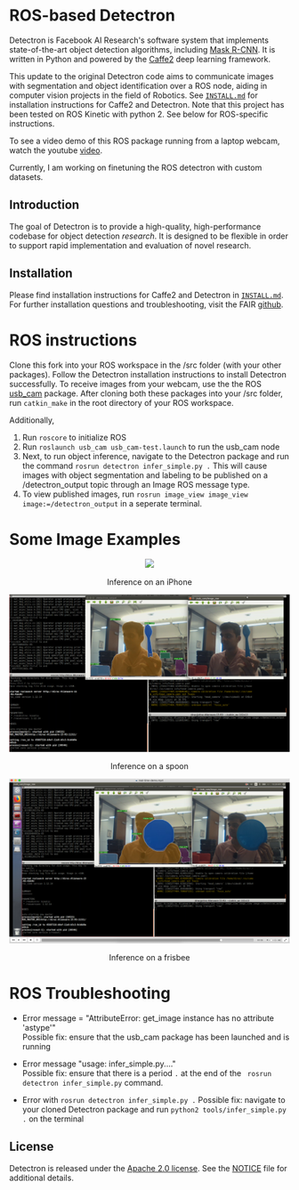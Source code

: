 # ROS-based Detectron

Detectron is Facebook AI Research's software system that implements state-of-the-art object detection algorithms, including [Mask R-CNN](https://arxiv.org/abs/1703.06870). It is written in Python and powered by the [Caffe2](https://github.com/caffe2/caffe2) deep learning framework.

This update to the original Detectron code aims to communicate images with segmentation and object identification over a ROS node, aiding in computer vision projects in the field of Robotics. See [`INSTALL.md`](INSTALL.md) for installation instructions for Caffe2 and Detectron. Note that this project has been tested on ROS Kinetic with python 2. See below for ROS-specific instructions.

To see a video demo of this ROS package running from a laptop webcam, watch the youtube [video](https://youtu.be/iqWTFGoJn9I).

Currently, I am working on finetuning the ROS detectron with custom datasets. 

## Introduction

The goal of Detectron is to provide a high-quality, high-performance
codebase for object detection *research*. It is designed to be flexible in order
to support rapid implementation and evaluation of novel research. 

## Installation

Please find installation instructions for Caffe2 and Detectron in [`INSTALL.md`](INSTALL.md). For further installation questions and troubleshooting, visit the FAIR [github](https://github.com/facebookresearch/Detectron "Original Detectron").

# ROS instructions

Clone this fork into your ROS workspace in the /src folder (with your other packages). Follow the Detectron installation instructions to install Detectron successfully. To receive images from your webcam, use the the ROS [usb_cam](http://wiki.ros.org/usb_cam "ROS wiki") package. After cloning both these packages into your /src folder, run ```catkin_make``` in the root directory of your ROS workspace. 

Additionally, 
1. Run ```roscore``` to initialize ROS
2. Run ```roslaunch usb_cam usb_cam-test.launch``` to run the usb_cam node
3. Next, to run object inference, navigate to the Detectron package and run the command ```rosrun detectron infer_simple.py .```  This will cause images with object segmentation and labeling to be published on a /detectron_output topic through an Image ROS message type. 
4. To view published images, run ```rosrun image_view image_view image:=/detectron_output``` in a seperate terminal. 

# Some Image Examples 
<div align="center">
  <img src="demo/ros_images/ros_example1.png" width="700px" />
  <p>Inference on an iPhone</p>
  <img src="demo/ros_images/ros_example2.png" width="700px" />
  <p>Inference on a spoon</p>
  <img src="demo/ros_images/ros_example3.png" width="700px" />
  <p>Inference on a frisbee</p>
</div>

# ROS Troubleshooting
* Error message = "AttributeError: get_image instance has no attribute 'astype'" <br/>
Possible fix: ensure that the usb_cam package has been launched and is running

* Error message "usage: infer_simple.py...." <br/>
Possible fix: ensure that there is a period ``` . ``` at the end of the ``` rosrun detectron infer_simple.py``` command.

* Error with ```rosrun detectron infer_simple.py .```
Possible fix: navigate to your cloned Detectron package and run ```python2 tools/infer_simple.py .``` on the terminal


## License

Detectron is released under the [Apache 2.0 license](https://github.com/facebookresearch/detectron/blob/master/LICENSE). See the [NOTICE](https://github.com/facebookresearch/detectron/blob/master/NOTICE) file for additional details.

